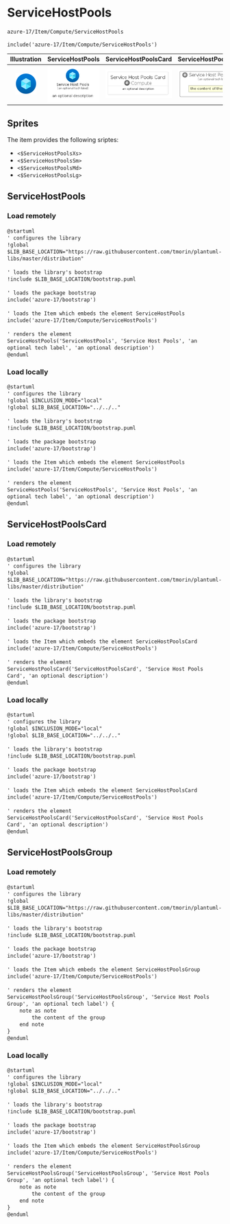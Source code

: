 # ServiceHostPools


```text
azure-17/Item/Compute/ServiceHostPools
```

```text
include('azure-17/Item/Compute/ServiceHostPools')
```



| Illustration | ServiceHostPools | ServiceHostPoolsCard | ServiceHostPoolsGroup |
| :---: | :---: | :---: | :---: |
| ![illustration for Illustration](../../../azure-17/Item/Compute/ServiceHostPools.png) | ![illustration for ServiceHostPools](../../../azure-17/Item/Compute/ServiceHostPools.Local.png) | ![illustration for ServiceHostPoolsCard](../../../azure-17/Item/Compute/ServiceHostPoolsCard.Local.png) | ![illustration for ServiceHostPoolsGroup](../../../azure-17/Item/Compute/ServiceHostPoolsGroup.Local.png) |



## Sprites
The item provides the following sriptes:

- `<$ServiceHostPoolsXs>`
- `<$ServiceHostPoolsSm>`
- `<$ServiceHostPoolsMd>`
- `<$ServiceHostPoolsLg>`





## ServiceHostPools

### Load remotely
```plantuml
@startuml
' configures the library
!global $LIB_BASE_LOCATION="https://raw.githubusercontent.com/tmorin/plantuml-libs/master/distribution"

' loads the library's bootstrap
!include $LIB_BASE_LOCATION/bootstrap.puml

' loads the package bootstrap
include('azure-17/bootstrap')

' loads the Item which embeds the element ServiceHostPools
include('azure-17/Item/Compute/ServiceHostPools')

' renders the element
ServiceHostPools('ServiceHostPools', 'Service Host Pools', 'an optional tech label', 'an optional description')
@enduml
```

### Load locally
```plantuml
@startuml
' configures the library
!global $INCLUSION_MODE="local"
!global $LIB_BASE_LOCATION="../../.."

' loads the library's bootstrap
!include $LIB_BASE_LOCATION/bootstrap.puml

' loads the package bootstrap
include('azure-17/bootstrap')

' loads the Item which embeds the element ServiceHostPools
include('azure-17/Item/Compute/ServiceHostPools')

' renders the element
ServiceHostPools('ServiceHostPools', 'Service Host Pools', 'an optional tech label', 'an optional description')
@enduml
```

## ServiceHostPoolsCard

### Load remotely
```plantuml
@startuml
' configures the library
!global $LIB_BASE_LOCATION="https://raw.githubusercontent.com/tmorin/plantuml-libs/master/distribution"

' loads the library's bootstrap
!include $LIB_BASE_LOCATION/bootstrap.puml

' loads the package bootstrap
include('azure-17/bootstrap')

' loads the Item which embeds the element ServiceHostPoolsCard
include('azure-17/Item/Compute/ServiceHostPools')

' renders the element
ServiceHostPoolsCard('ServiceHostPoolsCard', 'Service Host Pools Card', 'an optional description')
@enduml
```

### Load locally
```plantuml
@startuml
' configures the library
!global $INCLUSION_MODE="local"
!global $LIB_BASE_LOCATION="../../.."

' loads the library's bootstrap
!include $LIB_BASE_LOCATION/bootstrap.puml

' loads the package bootstrap
include('azure-17/bootstrap')

' loads the Item which embeds the element ServiceHostPoolsCard
include('azure-17/Item/Compute/ServiceHostPools')

' renders the element
ServiceHostPoolsCard('ServiceHostPoolsCard', 'Service Host Pools Card', 'an optional description')
@enduml
```

## ServiceHostPoolsGroup

### Load remotely
```plantuml
@startuml
' configures the library
!global $LIB_BASE_LOCATION="https://raw.githubusercontent.com/tmorin/plantuml-libs/master/distribution"

' loads the library's bootstrap
!include $LIB_BASE_LOCATION/bootstrap.puml

' loads the package bootstrap
include('azure-17/bootstrap')

' loads the Item which embeds the element ServiceHostPoolsGroup
include('azure-17/Item/Compute/ServiceHostPools')

' renders the element
ServiceHostPoolsGroup('ServiceHostPoolsGroup', 'Service Host Pools Group', 'an optional tech label') {
    note as note
        the content of the group
    end note
}
@enduml
```

### Load locally
```plantuml
@startuml
' configures the library
!global $INCLUSION_MODE="local"
!global $LIB_BASE_LOCATION="../../.."

' loads the library's bootstrap
!include $LIB_BASE_LOCATION/bootstrap.puml

' loads the package bootstrap
include('azure-17/bootstrap')

' loads the Item which embeds the element ServiceHostPoolsGroup
include('azure-17/Item/Compute/ServiceHostPools')

' renders the element
ServiceHostPoolsGroup('ServiceHostPoolsGroup', 'Service Host Pools Group', 'an optional tech label') {
    note as note
        the content of the group
    end note
}
@enduml
```

